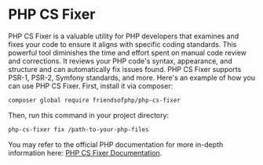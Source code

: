 # PHP CS Fixer

PHP CS Fixer is a valuable utility for PHP developers that examines and fixes your code to ensure it aligns with specific coding standards. This powerful tool diminishes the time and effort spent on manual code review and corrections. It reviews your PHP code's syntax, appearance, and structure and can automatically fix issues found. PHP CS Fixer supports PSR-1, PSR-2, Symfony standards, and more. Here's an example of how you can use PHP CS Fixer. First, install it via composer: 

```bash
composer global require friendsofphp/php-cs-fixer
```

Then, run this command in your project directory:

```bash
php-cs-fixer fix /path-to-your-php-files
```

You may refer to the official PHP documentation for more in-depth information here: [PHP CS Fixer Documentation](https://cs.symfony.com/).
